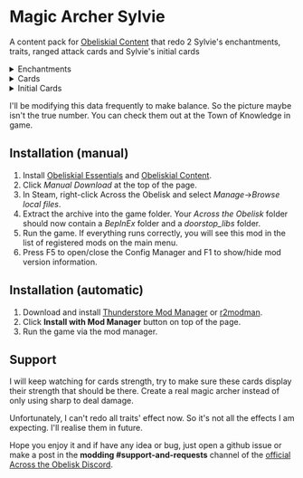 # Magic Archer Sylvie

A content pack for [Obeliskial Content](https://across-the-obelisk.thunderstore.io/package/meds/Obeliskial_Content/) that redo 2 Sylvie's enchantments, traits, ranged attack cards and Sylvie's initial cards

<details>
<summary>Enchantments</summary>

### Enchantments

![Enchant_Arrows](Picture/enchant_arrows.png)

![Explosive_Targets](Picture/explosive_targets.png)
PS: the Frost target's real effect is "reduce 20% pierce resistance and 35% cold resistance"
</details>

<details>
<summary>Cards</summary>

### Cards

![Burning_Shot](Picture/burning_shot.png)

![Ice_Shot](Picture/ice_shot.png)

![Storm_Javelin](Picture/storm_javelin.png)
</details>

<details>
<summary>Initial Cards</summary>

![Initial_Cards](Picture/initial_cards.png)
</details>

I'll be modifying this data frequently to make balance. So the picture maybe isn't the true number. You can check them out at the Town of Knowledge in game.

## Installation (manual)

1. Install [Obeliskial Essentials](https://across-the-obelisk.thunderstore.io/package/meds/Obeliskial_Essentials/) and [Obeliskial Content](https://across-the-obelisk.thunderstore.io/package/meds/Obeliskial_Content/).
2. Click _Manual Download_ at the top of the page.
3. In Steam, right-click Across the Obelisk and select _Manage_->_Browse local files_.
4. Extract the archive into the game folder. Your _Across the Obelisk_ folder should now contain a _BepInEx_ folder and a _doorstop\_libs_ folder.
5. Run the game. If everything runs correctly, you will see this mod in the list of registered mods on the main menu.
6. Press F5 to open/close the Config Manager and F1 to show/hide mod version information.

## Installation (automatic)

1. Download and install [Thunderstore Mod Manager](https://www.overwolf.com/app/Thunderstore-Thunderstore_Mod_Manager) or [r2modman](https://across-the-obelisk.thunderstore.io/package/ebkr/r2modman/).
2. Click **Install with Mod Manager** button on top of the page.
3. Run the game via the mod manager.

## Support

I will keep watching for cards strength, try to make sure these cards display their strength that should be there. Create a real magic archer instead of only using sharp to deal damage.

Unfortunately, I can't redo all traits' effect now. So it's not all the effects I am expecting. I'll realise them in future.

Hope you enjoy it and if have any idea or bug, just open a github issue or make a post in the **modding #support-and-requests** channel of the [official Across the Obelisk Discord](https://discord.gg/across-the-obelisk-679706811108163701).